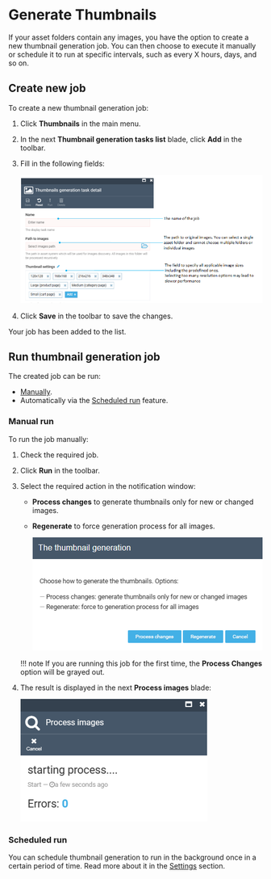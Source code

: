﻿# Generate Thumbnails

If your asset folders contain any images, you have the option to create a new thumbnail generation job. You can then choose to execute it manually or schedule it to run at specific intervals, such as every X hours, days, and so on.

## Create new job

To create a new thumbnail generation job:

1. Click **Thumbnails** in the main menu.
1. In the next **Thumbnail generation tasks list** blade, click **Add** in the toolbar.
1. Fill in the following fields:

	![fields](media/thumbnail-job.png)

1. Click **Save** in the toolbar to save the changes.

Your job has been added to the list.

## Run thumbnail generation job

The created job can be run:

* [Manually](generating-thumbnails.md#manual-run).
* Automatically via the [Scheduled run](settings.md) feature.

### Manual run

To run the job manually:

1. Check the required job.
1. Click **Run** in the toolbar.
1. Select the required action in the notification window:
	* **Process changes** to generate thumbnails only for new or changed images.
	* **Regenerate** to force generation process for all images.

		![notification](media/notification.png)

	!!! note
		If you are running this job for the first time, the **Process Changes** option will be grayed out.

1. The result is displayed in the next **Process images** blade:

	![result](media/result.png)

### Scheduled run

You can schedule thumbnail generation to run in the background once in a certain period of time. Read more about it in the [Settings](settings.md) section. 
